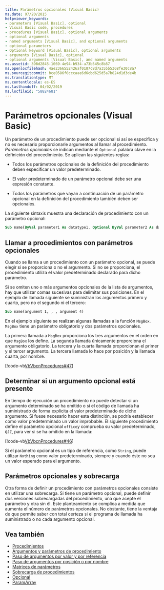 ```yaml
---
title: Parámetros opcionales (Visual Basic)
ms.date: 07/20/2015
helpviewer_keywords:
- parameters [Visual Basic], optional
- Visual Basic code, procedures
- procedures [Visual Basic], optional arguments
- optional arguments
- named arguments [Visual Basic], and optional arguments
- optional parameters
- Optional keyword [Visual Basic], optional arguments
- arguments [Visual Basic], optional
- optional arguments [Visual Basic], and named arguments
ms.assetid: 398d2845-1069-4e94-b934-a73b545c8b87
ms.openlocfilehash: 4ae2366552426af0107c8d7a35bb5368fe30c8a7
ms.sourcegitcommit: bce0586f0cccaae6d6cbd625d5a7b824d1d3de4b
ms.translationtype: MT
ms.contentlocale: es-ES
ms.lasthandoff: 04/02/2019
ms.locfileid: "58824681"
---
```

# <a name="optional-parameters-visual-basic"></a>Parámetros opcionales (Visual Basic)
Un parámetro de un procedimiento puede ser opcional si así se especifica y no es necesario proporcionarle argumentos al llamar al procedimiento. *Parámetros opcionales* se indican mediante el `Optional` palabra clave en la definición del procedimiento. Se aplican las siguientes reglas:  
  
-   Todos los parámetros opcionales de la definición del procedimiento deben especificar un valor predeterminado.  
  
-   El valor predeterminado de un parámetro opcional debe ser una expresión constante.  
  
-   Todos los parámetros que vayan a continuación de un parámetro opcional en la definición del procedimiento también deben ser opcionales.  
  
 La siguiente sintaxis muestra una declaración de procedimiento con un parámetro opcional:  
  
```vb  
Sub name(ByVal parameter1 As datatype1, Optional ByVal parameter2 As datatype2 = defaultvalue)  
```  
  
## <a name="calling-procedures-with-optional-parameters"></a>Llamar a procedimientos con parámetros opcionales  
 Cuando se llama a un procedimiento con un parámetro opcional, se puede elegir si se proporciona o no el argumento. Si no se proporciona, el procedimiento utiliza el valor predeterminado declarado para dicho parámetro.  
  
 Si se omiten uno o más argumentos opcionales de la lista de argumentos, hay que utilizar comas sucesivas para delimitar sus posiciones. En el ejemplo de llamada siguiente se suministran los argumentos primero y cuarto, pero no el segundo ni el tercero:  
  
```vb  
Sub name(argument 1, , , argument 4)  
```  
  
 En el ejemplo siguiente se realizan algunas llamadas a la función `MsgBox`. `MsgBox` tiene un parámetro obligatorio y dos parámetros opcionales.  
  
 La primera llamada a `MsgBox` proporciona los tres argumentos en el orden en que `MsgBox` los define. La segunda llamada únicamente proporciona el argumento obligatorio. La tercera y la cuarta llamada proporcionan el primer y el tercer argumento. La tercera llamada lo hace por posición y la llamada cuarta, por nombre.  
  
 [!code-vb[VbVbcnProcedures#47](~/samples/snippets/visualbasic/VS_Snippets_VBCSharp/VbVbcnProcedures/VB/Class1.vb#47)]  
  
## <a name="determining-whether-an-optional-argument-is-present"></a>Determinar si un argumento opcional está presente  
 En tiempo de ejecución un procedimiento no puede detectar si un argumento determinado se ha omitido o si el código de llamada ha suministrado de forma explícita el valor predeterminado de dicho argumento. Si fuese necesario hacer esta distinción, se podría establecer como valor predeterminado un valor improbable. El siguiente procedimiento define el parámetro opcional `office`y comprueba su valor predeterminado, `QJZ`, para ver si se ha omitido en la llamada:  
  
 [!code-vb[VbVbcnProcedures#46](~/samples/snippets/visualbasic/VS_Snippets_VBCSharp/VbVbcnProcedures/VB/Class1.vb#46)]  
  
 Si el parámetro opcional es un tipo de referencia, como `String`, puede utilizar `Nothing` como valor predeterminado, siempre y cuando éste no sea un valor esperado para el argumento.  
  
## <a name="optional-parameters-and-overloading"></a>Parámetros opcionales y sobrecarga  
 Otra forma de definir un procedimiento con parámetros opcionales consiste en utilizar una sobrecarga. Si tiene un parámetro opcional, puede definir dos versiones sobrecargadas del procedimiento, una que acepte el parámetro y otra sin él. Este planteamiento se complica a medida que aumenta el número de parámetros opcionales. No obstante, tiene la ventaja de que permite saber con total certeza si el programa de llamada ha suministrado o no cada argumento opcional.  
  
## <a name="see-also"></a>Vea también

- [Procedimientos](./index.md)
- [Argumentos y parámetros de procedimiento](./procedure-parameters-and-arguments.md)
- [Paso de argumentos por valor y por referencia](./passing-arguments-by-value-and-by-reference.md)
- [Paso de argumentos por posición o por nombre](./passing-arguments-by-position-and-by-name.md)
- [Matrices de parámetros](./parameter-arrays.md)
- [Sobrecarga de procedimientos](./procedure-overloading.md)
- [Opcional](../../../../visual-basic/language-reference/modifiers/optional.md)
- [ParamArray](../../../../visual-basic/language-reference/modifiers/paramarray.md)
